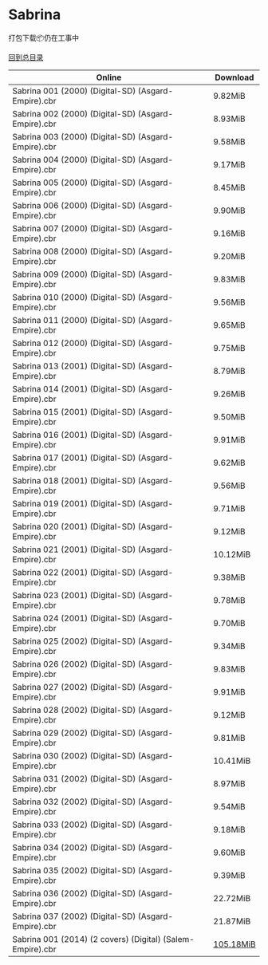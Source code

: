 # Sabrina

打包下载📦仍在工事中

[回到总目录](/Catalogs.md)







Online | Download
--- | ---
Sabrina 001 (2000) (Digital-SD) (Asgard-Empire).cbr | 9.82MiB
Sabrina 002 (2000) (Digital-SD) (Asgard-Empire).cbr | 8.93MiB
Sabrina 003 (2000) (Digital-SD) (Asgard-Empire).cbr | 9.58MiB
Sabrina 004 (2000) (Digital-SD) (Asgard-Empire).cbr | 9.17MiB
Sabrina 005 (2000) (Digital-SD) (Asgard-Empire).cbr | 8.45MiB
Sabrina 006 (2000) (Digital-SD) (Asgard-Empire).cbr | 9.90MiB
Sabrina 007 (2000) (Digital-SD) (Asgard-Empire).cbr | 9.16MiB
Sabrina 008 (2000) (Digital-SD) (Asgard-Empire).cbr | 9.20MiB
Sabrina 009 (2000) (Digital-SD) (Asgard-Empire).cbr | 9.83MiB
Sabrina 010 (2000) (Digital-SD) (Asgard-Empire).cbr | 9.56MiB
Sabrina 011 (2000) (Digital-SD) (Asgard-Empire).cbr | 9.65MiB
Sabrina 012 (2000) (Digital-SD) (Asgard-Empire).cbr | 9.75MiB
Sabrina 013 (2001) (Digital-SD) (Asgard-Empire).cbr | 8.79MiB
Sabrina 014 (2001) (Digital-SD) (Asgard-Empire).cbr | 9.26MiB
Sabrina 015 (2001) (Digital-SD) (Asgard-Empire).cbr | 9.50MiB
Sabrina 016 (2001) (Digital-SD) (Asgard-Empire).cbr | 9.91MiB
Sabrina 017 (2001) (Digital-SD) (Asgard-Empire).cbr | 9.62MiB
Sabrina 018 (2001) (Digital-SD) (Asgard-Empire).cbr | 9.56MiB
Sabrina 019 (2001) (Digital-SD) (Asgard-Empire).cbr | 9.71MiB
Sabrina 020 (2001) (Digital-SD) (Asgard-Empire).cbr | 9.12MiB
Sabrina 021 (2001) (Digital-SD) (Asgard-Empire).cbr | 10.12MiB
Sabrina 022 (2001) (Digital-SD) (Asgard-Empire).cbr | 9.38MiB
Sabrina 023 (2001) (Digital-SD) (Asgard-Empire).cbr | 9.78MiB
Sabrina 024 (2001) (Digital-SD) (Asgard-Empire).cbr | 9.70MiB
Sabrina 025 (2002) (Digital-SD) (Asgard-Empire).cbr | 9.34MiB
Sabrina 026 (2002) (Digital-SD) (Asgard-Empire).cbr | 9.83MiB
Sabrina 027 (2002) (Digital-SD) (Asgard-Empire).cbr | 9.91MiB
Sabrina 028 (2002) (Digital-SD) (Asgard-Empire).cbr | 9.12MiB
Sabrina 029 (2002) (Digital-SD) (Asgard-Empire).cbr | 9.81MiB
Sabrina 030 (2002) (Digital-SD) (Asgard-Empire).cbr | 10.41MiB
Sabrina 031 (2002) (Digital-SD) (Asgard-Empire).cbr | 8.97MiB
Sabrina 032 (2002) (Digital-SD) (Asgard-Empire).cbr | 9.54MiB
Sabrina 033 (2002) (Digital-SD) (Asgard-Empire).cbr | 9.18MiB
Sabrina 034 (2002) (Digital-SD) (Asgard-Empire).cbr | 9.60MiB
Sabrina 035 (2002) (Digital-SD) (Asgard-Empire).cbr | 9.39MiB
Sabrina 036 (2002) (Digital-SD) (Asgard-Empire).cbr | 22.72MiB
Sabrina 037 (2002) (Digital-SD) (Asgard-Empire).cbr | 21.87MiB
Sabrina 001 (2014) (2 covers) (Digital) (Salem-Empire).cbr | [105.18MiB](https://pan.baidu.com/s/1c1IKHYo#list/path=%2F0-Day%20Week%20of%202014%20Q4%2F0-Day%20Week%20of%202014.10.08%2F%E3%82%AA%E3%82%BD%E3%82%AA%E3%82%AD%E3%82%AF%E3%82%AD%E3%82%B3%E3%82%BB%E3%82%A2%E3%82%A6%E3%82%A6%E3%82%A6%E3%82%AD%E3%82%A4%E3%82%B5%E3%82%B9%E3%82%B5%E3%82%AF%E3%82%B5%E3%82%BB%E3%82%B3%E3%82%A8%E3%82%AB%E3%82%BF%E3%82%B1%E3%82%AF%E3%82%B1%E3%82%AF%E3%82%B1%E3%82%BF%E3%82%B9%E3%82%AD&parentPath=%2F0-Day%20Week%20of%202014%20Q4)